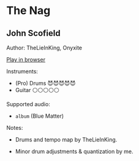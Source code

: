 # The Nag

## John Scofield

Author: TheLieInKing, Onyxite

[Play in browser](http://pages.cs.wisc.edu/~tolly/customs/?title=the-nag&artist=jazz-pack-1)

Instruments:

  * (Pro) Drums 😈😈😈😈😈
  * Guitar ⚪️⚪️⚪️⚪️⚪️

Supported audio:

  * `album` (Blue Matter)

Notes:

  * Drums and tempo map by TheLieInKing.

  * Minor drum adjustments & quantization by me.


